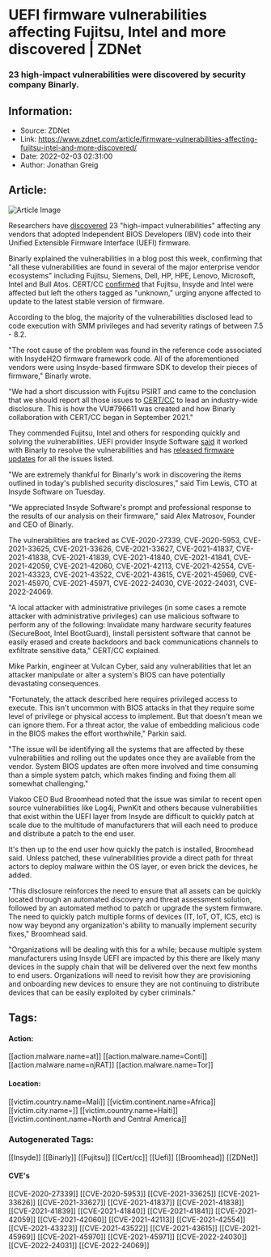 # UEFI firmware vulnerabilities affecting Fujitsu, Intel and more discovered | ZDNet
### 23 high-impact vulnerabilities were discovered by security company Binarly.

## Information:
+ Source: ZDNet
+ Link: https://www.zdnet.com/article/firmware-vulnerabilities-affecting-fujitsu-intel-and-more-discovered/
+ Date: 2022-02-03 02:31:00
+ Author: Jonathan Greig


## Article:
![Article Image](https://www.zdnet.com/a/img/resize/29de1f4fbcdedea2133bc822d503e01216b8db8a/2020/05/13/5d58fd08-54ac-461b-a79f-a5904a0b672b/vulnerability-code-binary.png?width=770&height=578&fit=crop&auto=webp)

Researchers have [discovered](https://www.binarly.io/posts/An_In_Depth_Look_at_the_23_High_Impact_Vulnerabilities/index.html) 23 "high-impact vulnerabilities" affecting any vendors that adopted Independent BIOS Developers (IBV) code into their Unified Extensible Firmware Interface (UEFI) firmware.

Binarly explained the vulnerabilities in a blog post this week, confirming that "all these vulnerabilities are found in several of the major enterprise vendor ecosystems" including Fujitsu, Siemens, Dell, HP, HPE, Lenovo, Microsoft, Intel and Bull Atos. CERT/CC [confirmed](https://kb.cert.org/vuls/id/796611) that Fujitsu, Insyde and Intel were affected but left the others tagged as "unknown," urging anyone affected to update to the latest stable version of firmware.

According to the blog, the majority of the vulnerabilities disclosed lead to code execution with SMM privileges and had severity ratings of between 7.5 - 8.2. 

"The root cause of the problem was found in the reference code associated with InsydeH2O firmware framework code. All of the aforementioned vendors were using Insyde-based firmware SDK to develop their pieces of firmware," Binarly wrote. 

"We had a short discussion with Fujitsu PSIRT and came to the conclusion that we should report all those issues to [CERT/CC](https://www.kb.cert.org/) to lead an industry-wide disclosure. This is how the VU#796611 was created and how Binarly collaboration with CERT/CC began in September 2021."

They commended Fujitsu, Intel and others for responding quickly and solving the vulnerabilities. UEFI provider Insyde Software [said](https://www.insyde.com/press_news/press-releases/insyde%C2%AE-software-credits-binarly%E2%80%99s-ai-powered-firmware-threat-detection) it worked with Binarly to resolve the vulnerabilities and has [released firmware updates](https://www.insyde.com/security-pledge) for all the issues listed. 

"We are extremely thankful for Binarly's work in discovering the items outlined in today's published security disclosures," said Tim Lewis, CTO at Insyde Software on Tuesday.






"We appreciated Insyde Software's prompt and professional response to the results of our analysis on their firmware," said Alex Matrosov, Founder and CEO of Binarly. 

The vulnerabilities are tracked as CVE-2020-27339, CVE-2020-5953, CVE-2021-33625, CVE-2021-33626, CVE-2021-33627, CVE-2021-41837, CVE-2021-41838, CVE-2021-41839, CVE-2021-41840, CVE-2021-41841, CVE-2021-42059, CVE-2021-42060, CVE-2021-42113, CVE-2021-42554, CVE-2021-43323, CVE-2021-43522, CVE-2021-43615, CVE-2021-45969, CVE-2021-45970, CVE-2021-45971, CVE-2022-24030, CVE-2022-24031, CVE-2022-24069.

"A local attacker with administrative privileges (in some cases a remote attacker with administrative privileges) can use malicious software to perform any of the following: Invalidate many hardware security features (SecureBoot, Intel BootGuard), Iinstall persistent software that cannot be easily erased and create backdoors and back communications channels to exfiltrate sensitive data," CERT/CC explained. 

Mike Parkin, engineer at Vulcan Cyber, said any vulnerabilities that let an attacker manipulate or alter a system's BIOS can have potentially devastating consequences. 

"Fortunately, the attack described here requires privileged access to execute. This isn't uncommon with BIOS attacks in that they require some level of privilege or physical access to implement. But that doesn't mean we can ignore them. For a threat actor, the value of embedding malicious code in the BIOS makes the effort worthwhile," Parkin said. 

"The issue will be identifying all the systems that are affected by these vulnerabilities and rolling out the updates once they are available from the vendor. System BIOS updates are often more involved and time consuming than a simple system patch, which makes finding and fixing them all somewhat challenging."

Viakoo CEO Bud Broomhead noted that the issue was similar to recent open source vulnerabilities like Log4j, PwnKit and others because vulnerabilities that exist within the UEFI layer from Insyde are difficult to quickly patch at scale due to the multitude of manufacturers that will each need to produce and distribute a patch to the end user. 

It's then up to the end user how quickly the patch is installed, Broomhead said. Unless patched, these vulnerabilities provide a direct path for threat actors to deploy malware within the OS layer, or even brick the devices, he added. 

"This disclosure reinforces the need to ensure that all assets can be quickly located through an automated discovery and threat assessment solution, followed by an automated method to patch or upgrade the system firmware. The need to quickly patch multiple forms of devices (IT, IoT, OT, ICS, etc) is now way beyond any organization's ability to manually implement security fixes," Broomhead said. 

"Organizations will be dealing with this for a while; because multiple system manufacturers using Insyde UEFI are impacted by this there are likely many devices in the supply chain that will be delivered over the next few months to end users. Organizations will need to revisit how they are provisioning and onboarding new devices to ensure they are not continuing to distribute devices that can be easily exploited by cyber criminals."





## Tags:

#### Action:
[[action.malware.name=at]] [[action.malware.name=Conti]] [[action.malware.name=njRAT]] [[action.malware.name=Tor]]

#### Location:
[[victim.country.name=Mali]] [[victim.continent.name=Africa]] [[victim.city.name=]] [[victim.country.name=Haiti]] [[victim.continent.name=North and Central America]]

### Autogenerated Tags:
[[Insyde]] [[Binarly]] [[Fujitsu]] [[Cert/cc]] [[Uefi]] [[Broomhead]] [[ZDNet]]
#### CVE's
[[CVE-2020-27339]] [[CVE-2020-5953]] [[CVE-2021-33625]] [[CVE-2021-33626]] [[CVE-2021-33627]] [[CVE-2021-41837]] [[CVE-2021-41838]] [[CVE-2021-41839]] [[CVE-2021-41840]] [[CVE-2021-41841]] [[CVE-2021-42059]] [[CVE-2021-42060]] [[CVE-2021-42113]] [[CVE-2021-42554]] [[CVE-2021-43323]] [[CVE-2021-43522]] [[CVE-2021-43615]] [[CVE-2021-45969]] [[CVE-2021-45970]] [[CVE-2021-45971]] [[CVE-2022-24030]] [[CVE-2022-24031]] [[CVE-2022-24069]]

